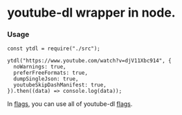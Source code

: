# youtube-dl wrapper in node.

### Usage

```
const ytdl = require("./src");

ytdl("https://www.youtube.com/watch?v=djV11Xbc914", {
  noWarnings: true,
  preferFreeFormats: true,
  dumpSingleJson: true,
  youtubeSkipDashManifest: true,
}).then((data) => console.log(data));
```

In [flags](https://github.com/ytdl-org/youtube-dl/blob/master/README.md#options), you can use all of youtube-dl [flags](https://github.com/ytdl-org/youtube-dl/blob/master/README.md#options).
